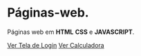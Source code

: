 # Páginas-web.
Páginas web em **HTML** **CSS** e **JAVASCRIPT**.

<a href="https://wellersonpro.github.io/Paginas-web/tela-de-login-html-css/login.html">Ver Tela de Login</a>
<a href="https://wellersonpro.github.io/Paginas-web/calculadora/calcula.html">Ver Calculadora</a>